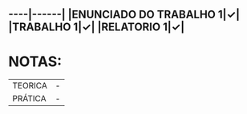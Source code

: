 ----|------|
|ENUNCIADO DO TRABALHO 1|✓|
|TRABALHO 1|✓|
|RELATORIO 1|✓|
---
# NOTAS:
| | |
|-|-|
|TEORICA| - |
|PRÁTICA| - |
